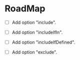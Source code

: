 # RoadMap

-   [ ] Add option "include".

-   [ ] Add option "includeIfIn".

-   [ ] Add option "includeIfDefined".

-   [ ] Add option "exclude".
